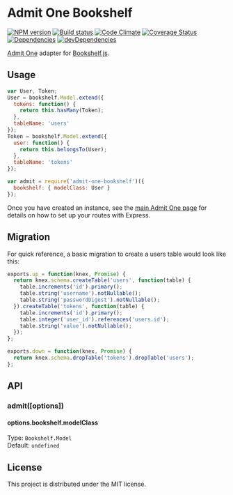 # Admit One Bookshelf

[![NPM version][npm-image]][npm-url] [![Build status][travis-image]][travis-url] [![Code Climate][codeclimate-image]][codeclimate-url] [![Coverage Status][coverage-image]][coverage-url] [![Dependencies][david-image]][david-url] [![devDependencies][david-dev-image]][david-dev-url]

[Admit One][admit-one] adapter for [Bookshelf.js][bookshelf].

## Usage

```javascript
var User, Token;
User = bookshelf.Model.extend({
  tokens: function() {
    return this.hasMany(Token);
  },
  tableName: 'users'
});
Token = bookshelf.Model.extend({
  user: function() {
    return this.belongsTo(User);
  },
  tableName: 'tokens'
});

var admit = require('admit-one-bookshelf')({
  bookshelf: { modelClass: User }
});
```

Once you have created an instance, see the [main Admit One page][admit-one] for
details on how to set up your routes with Express.

## Migration

For quick reference, a basic migration to create a users table would look like
this:

```javascript
exports.up = function(knex, Promise) {
  return knex.schema.createTable('users', function(table) {
    table.increments('id').primary();
    table.string('username').notNullable();
    table.string('passwordDigest').notNullable();
  }).createTable('tokens', function(table) {
    table.increments('id').primary();
    table.integer('user_id').references('users.id');
    table.string('value').notNullable();
  });
};

exports.down = function(knex, Promise) {
  return knex.schema.dropTable('tokens').dropTable('users');
};
```

## API

### admit([options])

#### options.bookshelf.modelClass

Type: `Bookshelf.Model`  
Default: `undefined`


## License

This project is distributed under the MIT license.


[travis-url]: http://travis-ci.org/wbyoung/admit-one-bookshelf
[travis-image]: https://secure.travis-ci.org/wbyoung/admit-one-bookshelf.png?branch=master
[npm-url]: https://npmjs.org/package/admit-one-bookshelf
[npm-image]: https://badge.fury.io/js/admit-one-bookshelf.png
[codeclimate-image]: https://codeclimate.com/github/wbyoung/admit-one-bookshelf.png
[codeclimate-url]: https://codeclimate.com/github/wbyoung/admit-one-bookshelf
[coverage-image]: https://coveralls.io/repos/wbyoung/admit-one-bookshelf/badge.png
[coverage-url]: https://coveralls.io/r/wbyoung/admit-one-bookshelf
[david-image]: https://david-dm.org/wbyoung/admit-one-bookshelf.png?theme=shields.io
[david-url]: https://david-dm.org/wbyoung/admit-one-bookshelf
[david-dev-image]: https://david-dm.org/wbyoung/admit-one-bookshelf/dev-status.png?theme=shields.io
[david-dev-url]: https://david-dm.org/wbyoung/admit-one-bookshelf#info=devDependencies

[admit-one]: https://github.com/wbyoung/admit-one
[bookshelf]: http://bookshelfjs.org/
